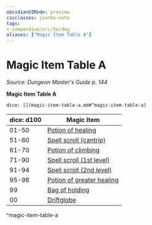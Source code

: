 ```yaml
---
obsidianUIMode: preview
cssclasses: json5e-note
tags:
- compendium/src/5e/dmg
aliases: ["Magic Item Table A"]
---
```

# Magic Item Table A
*Source: Dungeon Master's Guide p. 144* 

**Magic Item Table A**

`dice: [](magic-item-table-a.md#^magic-item-table-a)`

| dice: d100 | Magic Item |
|------------|------------|
| 01-50 | [Potion of healing](potion-of-healing.md) |
| 51-60 | [Spell scroll (cantrip)](spell-scroll-cantrip.md) |
| 61-70 | [Potion of climbing](potion-of-climbing.md) |
| 71-90 | [Spell scroll (1st level)](spell-scroll-1st-level.md) |
| 91-94 | [Spell scroll (2nd level)](spell-scroll-2nd-level.md) |
| 95-98 | [Potion of greater healing](potion-of-greater-healing.md) |
| 99 | [Bag of holding](bag-of-holding.md) |
| 00 | [Driftglobe](driftglobe.md) |
^magic-item-table-a